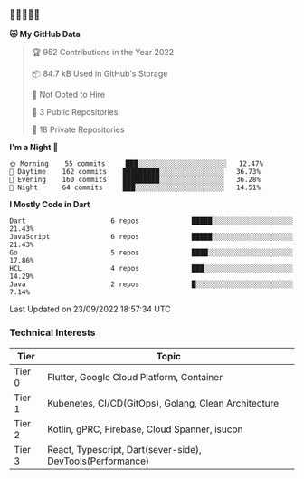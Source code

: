 ### 🤯🤯🤯🤯🤯

<!--START_SECTION:waka-->
**🐱 My GitHub Data** 

> 🏆 952 Contributions in the Year 2022
 > 
> 📦 84.7 kB Used in GitHub's Storage 
 > 
> 🚫 Not Opted to Hire
 > 
> 📜 3 Public Repositories 
 > 
> 🔑 18 Private Repositories  
 > 
**I'm a Night 🦉** 

```text
🌞 Morning    55 commits     ███░░░░░░░░░░░░░░░░░░░░░░   12.47% 
🌆 Daytime    162 commits    █████████░░░░░░░░░░░░░░░░   36.73% 
🌃 Evening    160 commits    █████████░░░░░░░░░░░░░░░░   36.28% 
🌙 Night      64 commits     ███░░░░░░░░░░░░░░░░░░░░░░   14.51%

```


**I Mostly Code in Dart** 

```text
Dart                     6 repos             █████░░░░░░░░░░░░░░░░░░░░   21.43% 
JavaScript               6 repos             █████░░░░░░░░░░░░░░░░░░░░   21.43% 
Go                       5 repos             ████░░░░░░░░░░░░░░░░░░░░░   17.86% 
HCL                      4 repos             ███░░░░░░░░░░░░░░░░░░░░░░   14.29% 
Java                     2 repos             █░░░░░░░░░░░░░░░░░░░░░░░░   7.14%

```



 Last Updated on 23/09/2022 18:57:34 UTC
<!--END_SECTION:waka-->

### Technical Interests

| Tier | Topic | 
| -------- | -------- |
| Tier 0 | Flutter, Google Cloud Platform, Container |
| Tier 1 | Kubenetes, CI/CD(GitOps), Golang, Clean Architecture |
| Tier 2 | Kotlin, gPRC, Firebase, Cloud Spanner, isucon | 
| Tier 3 | React, Typescript, Dart(sever-side), DevTools(Performance) |
